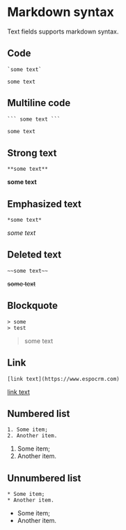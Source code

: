 # Markdown syntax

Text fields supports markdown syntax.

## Code
```
`some text`
```

`some text`

## Multiline code

```markdown
``` some text ``` 
```

```
some text
```

## Strong text

```
**some text**
```

**some text**

## Emphasized text

```
*some text*
```

*some text*

## Deleted text

```
~~some text~~
```

~~some text~~

## Blockquote

```
> some
> test
```

> some
> text

## Link

```
[link text](https://www.espocrm.com)
```
[link text](https://www.espocrm.com)

## Numbered list

```
1. Some item;
2. Another item.
```

1. Some item;
2. Another item.

## Unnumbered list

```
* Some item;
* Another item.
```

* Some item;
* Another item.
